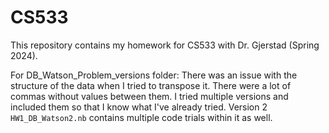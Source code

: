 # CS533
This repository contains my homework for CS533 with Dr. Gjerstad (Spring 2024).


For DB_Watson_Problem_versions folder: There was an issue with the structure of the data when I tried to transpose it. There were a lot of commas without values between them. I tried multiple versions and included them so that I know what I've already tried. Version 2 `HW1_DB_Watson2.nb` contains multiple code trials within it as well.

